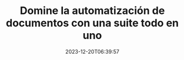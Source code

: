 ---
############################# Static ##########################
layout: "family"
date: 2023-12-20T06:39:57
draft: false

product: "Total"
product_tag: "total"

############################# Head ############################
head_title: "API de automatización de documentos | API locales y servicios en línea"
head_description: "Automatiza la manipulación de tus documentos de forma fácil y gratuita"

############################# Header ##########################
title: "Domine la automatización de documentos con una suite todo en uno"
description: |
  Simplifique las tareas documentales repetitivas y optimice sus flujos de trabajo con solo unas pocas líneas de código. Las potentes API facilitan la integración y le permiten centrarse en la innovación, no en la infraestructura.

  Convierta, firme, vea, anote: conquiste cualquier tarea de documento con un código mínimo. Desde Word hasta PDF, desde Excel hasta imágenes, maneje todo sin problemas. Menos código, mayor impacto.

  Automatice las tareas de documentos, aumente la eficiencia y avance rápido con una integración ultrarrápida. Ahorra tiempo y recursos, centrándote en lo que realmente importa para tu negocio.

############################# Platforms ############################
supported_platforms:
  enable: true  
  head_title: "Elige tu plataforma"
  title: "Plataformas compatibles"
  description: "La biblioteca GroupDocs.Total admite los siguientes sistemas operativos y marcos"
  details_link_title: "Aprende más"
  items:
    # supported_platforms loop
    - title: ".NET"
      description: "GroupDocs.Total for .NET"
      color: "blue"
      tag: "net"
      link: "/total/net/"
      features_link: "https://docs.groupdocs.com/total/net/system-requirements/"
      features:
        # features loop
        - content: ".NET Framework 4.6.2+  <br>  .NET Core 3.1  <br>  .NET 6+"
          rows: "3"
        # features loop
        - content: "Windows, Linux"
          rows: "1"
        # features loop
        - content: "Más de 200 formatos de archivo"
          rows: "1"
        # features loop
        - content: "Visual Studio <br> VS Code <br> Rider"
          rows: "15"
    
    # supported_platforms loop
    - title: "Java"
      description: "GroupDocs.Total for Java"
      color: "red"
      tag: "java"
      link: "/total/java/"
      features_link: "https://docs.groupdocs.com/total/java/system-requirements/"
      features:
        # features loop
        - content: "J2SE 8.0 (1.8)+"
          rows: "3"
        # features loop
        - content:  "Windows, Linux, macOS"
          rows: "1"       
        # features loop
        - content: "Más de 200 formatos de archivo"
          rows: "1"
        # features loop
        - content:  "Eclipse <br> NetBeans <br> IntelliJ Idea"
          rows: "3"

############################# Features ############################

features:
  enable: true
  title: "Conjunto de características de GroupDocs.Total"
  description: "Solución única que unifica la funcionalidad de todos los productos individuales de GroupDocs bajo un mismo techo y gestiona cualquier tarea documental sin software de terceros."

  items:
    # feature loop
    - icon: "view"
      title: "Ver documentos e imágenes."
      content: "Renderice archivos para verlos en formatos HTML, PDF, PNG y JPEG."

    # feature loop
    - icon: "convert"
      title: "Convertir entre formatos"
      content: "Transforme archivos de diferentes fuentes a varios formatos de destino."

    # feature loop
    - icon: "merge"
      title: "Fusionar varios archivos en uno"
      content: "Combine sin problemas varios PDF, Office y otros en un solo documento."
    
    # feature loop
    - icon: "settings"
      title: "Más productos y características"
      content: "Explore todo el conjunto de API de automatización de documentos de GroupDocs: comparación, canto electrónico, búsqueda, marca de agua y más."


############################# Code samples ############################
# code_samples:
#   enable: true
#   title: "GroupDocs.Total de ejemplos de código"
#   description: "Algunos casos de uso de operaciones típicas de GroupDocs.Total en C#, Java, TypeScript"
#   items:
#     # code sample loop
#     - title: "Cómo renderizar archivos DOCX a PDF"
#       content: |
#        Renderice documentos DOCX a PDF sin Microsoft Word u otro software instalado. Cargue y vea fácilmente archivos DOCX dentro de su aplicación, ya sea una aplicación web o de escritorio. A continuación se muestra un ejemplo de cómo convertir un archivo DOCX a PDF:
#       samples:
#         - language: "C#"
#           color: "blue"
#           content: |
#             ```csharp {style=abap}   
#             // Cargue el archivo DOCX para renderizar
#             using (Viewer viewer = new Viewer("sample.docx"))
#             {
#               // Renderizar DOCX a un archivo PDF
#               PdfViewOptions viewOptions = new PdfViewOptions();
#               viewer.View(viewOptions);
#             }
#             ```
#         - language: "Java"
#           color: "red"
#           content: |
#             ```java {style=abap}   
#             import com.groupdocs.viewer.Viewer;
#             import com.groupdocs.viewer.options.PdfViewOptions;
#             // ...
#             // Cargue el archivo DOCX para renderizar
#             try (Viewer viewer = new Viewer("sample.docx")) {
#                 // Renderizar DOCX a un archivo PDF
#                 PdfViewOptions viewOptions = new PdfViewOptions();
#                 viewer.view(viewOptions);
#             }
#             ```
#         - language: "TypeScript"
#           color: "green"
#           content: |
#             ```javascript {style=abap}  
#             // Cargue el archivo DOCX para renderizar
#             const viewer = new groupdocs.viewer.Viewer("sample.docx")
            
#             // Renderizar DOCX a un archivo PDF
#             const viewOptions = groupdocs.viewer.PdfViewOptions(output.pdf)
#             viewer.view(viewOptions)
#             ```


############################# Formats ############################
formats:
  enable: true
  title:  "Más de 200 formatos de archivo compatibles"
  description: "GroupDocs.Total admite operaciones con los más populares [formatos de archivo](https://docs.groupdocs.com/total/net/supported-document-formats/)"


############################# Metrics ############################

metrics:
  enable: true
  title: "Métricas detalladas y conocimientos estadísticos"
  description: "Sumérgete en un desglose detallado de nuestras cifras clave, proporcionando métricas completas y conocimientos estadísticos sobre nuestros logros, impacto y crecimiento."

  items:
    # metrics loop
    - number: "200+"
      title: "Formatos soportados"
      content: "Vea fácilmente más de 200 formatos de archivos, incluidos documentos, imágenes y dibujos CAD, sin complicaciones. Rompe las barreras de compatibilidad y accede a diversos archivos sin esfuerzo con nuestra solución de visualización integral."
    # metrics loop
    - number: "550K"
      title: "Descargas NuGet"
      content: "Nuestra solución de paquete NuGet se ha convertido en un recurso confiable y ampliamente adoptado en la comunidad de desarrolladores, brindando una integración perfecta y una funcionalidad valiosa para innumerables proyectos."

    # metrics loop
    - number: "10+"
      title: "Bibliotecas"
      content: "Nuestro producto incluye más de 10 bibliotecas que ofrecen funciones avanzadas para optimizar el rendimiento. Estas bibliotecas están diseñadas para satisfacer diferentes necesidades de desarrollo con capacidades incomparables."
    
    # metrics loop
    - number: "100+"
      title: "Clientes felices"
      content: "Sirviendo a las marcas más emblemáticas de todo el mundo. ¡Descubra por qué a cientos de personas les encanta GroupDocs.Total! Explore una navegación fluida, una colaboración cómoda y una facilidad de uso incomparable. ¡Únete ahora!"


############################# Customers ############################
# logo size X1 => 170:70  X2 => 340 : 140

customers:
  enable: true
  title: "Nuestros clientes felices"
  description: "Las bibliotecas de GroupDocs son utilizadas por marcas distinguidas y reconocidas a nivel mundial en todo el mundo."

  items:
    # customers loop
    - title: "BenQ Corporation"
      logo: "benq"
    # customers loop
    - title: "Nasdaq Stock Market"
      logo: "nasdaq"
    # customers loop
    - title: "AT&T Inc."
      logo: "att"
    # customers loop
    - title: "AstraZeneca"
      logo: "astrazeneca"
    # customers loop
    - title: "Central Bank of Argentina"
      logo: "argentinacentralbank"
    # customers loop
    - title: "Roche Holding AG"
      logo: "roche"
    # customers loop
    - title: "Capita"
      logo: "capita"
    # customers loop
    - title: "Axa S.A."
      logo: "axa"
    # customers loop
    - title: "Instructure Inc."
      logo: "instructure"
     # customers loop
    - title: "Wipro"
      logo: "wipro"



############################# Actions ############################

actions:
  enable: true
  title: "¿Listo para comenzar?"
  description: "Pruebe GroupDocs.Total funciones gratis o solicite una licencia"

  items:
    #  loop
    - title: ".NET"
      link: "/total/net/"
      color: "blue"
        #  loop
    - title: "Java"
      link: "/total/java/"
      color: "red"


############################# Faq ############################

faq:
  enable: true
  title: "Preguntas e inquietudes comunes"
  description: "Encuentre respuestas a consultas comunes en nuestra sección de preguntas frecuentes para abordar rápidamente sus consultas e inquietudes."

  items:
    #  loop
    - question: "¿Qué es GroupDocs.Total y en qué se diferencia de otros productos de GroupDocs?"
      answer: |
        GroupDocs.Total es una suite integral que combina las funcionalidades de todos los productos individuales de GroupDocs en un solo paquete. Esto ofrece varias ventajas.: <br><br>
        <ul>
          <li>
            <b>Funciones unificadas:</b> Tiene acceso a todas las capacidades de procesamiento de documentos, incluida la visualización, conversión, fusión, anotación, firma y más, dentro de una única API. <br><br>
          </li>
          <li>
            <b>Compatibilidad mejorada:</b> GroupDocs.Total garantiza un rendimiento consistente y confiable en todos los formatos de archivos y plataformas compatibles, eliminando los problemas de compatibilidad que pueden surgir al usar productos separados. <br><br>
          </li>
          <li>
            <b>Tamaños de paquete optimizados:</b> La suite se presenta como un paquete único y compacto, lo que reduce el consumo de recursos y simplifica la integración en sus aplicaciones en comparación con el uso de productos individuales con instalaciones separadas.
          </li>
        <ul>

    #  loop
    - question: "¿Por qué preferir GroupDocs.Total en lugar de comprar productos GroupDocs individuales?"
      answer: |
        Comprar una única licencia de GroupDocs.Total normalmente cuesta menos que comprar licencias para dos o más productos GroupDocs individuales. <br>
        Esto se traduce en varios beneficios clave para usted.: <br><br>
        <b>Ahorro de costes:</b> GroupDocs.Total ofrece un descuento significativo en comparación con la compra de productos individuales, lo que le permite estirar aún más su presupuesto. <br><br>
        <b>Gestión simplificada:</b> Con GroupDocs.Total, usted administra todo bajo una sola licencia, eliminando la necesidad de rastrear y mantener múltiples licencias para diferentes productos. Esto simplifica sus tareas administrativas y reduce los costos generales. <br><br>
        Si está buscando una solución rentable y rica en funciones para sus necesidades de gestión de documentos, GroupDocs.Total es la elección perfecta.

    #  loop
    - question: "¿Cómo empiezo con GroupDocs.Total?"
      answer: |
        Puede comenzar con una prueba gratuita para explorar las funciones y ver si satisface sus necesidades. GroupDocs también ofrece varios recursos de [documentación](https://docs.groupdocs.com/total/) y [tutoriales](https://groupdocs.github.io) para ayudarle a comenzar con la integración y el desarrollo.
        
    #  loop
    - question: "¿GroupDocs.Total ofrece algún soporte técnico?"
      answer: |
        Sí, GroupDocs ofrece soporte técnico integral para garantizar su éxito con GroupDocs.Total. Tienen dos opciones: <br><br>
        <b>[Foro de soporte gratuito](https://forum.groupdocs.com):</b> Este foro le permite conectarse con el personal de GroupDocs, quienes pueden responder sus preguntas y ofrecer soluciones basadas en su experiencia. Es un gran recurso para problemas comunes y consultas generales. <br><br>
        <b>[Servicio de asistencia técnica de pago](https://helpdesk.groupdocs.com):</b> Esta opción proporciona soporte de forma prioritaria. Si encuentra problemas complejos o necesita resoluciones más rápidas, el soporte pago ofrece asistencia personalizada y tiempos de respuesta más rápidos. <br><br>
        Al ofrecer opciones gratuitas y de pago, GroupDocs se adapta a diferentes necesidades y presupuestos, lo que garantiza que tenga el soporte que necesita para prosperar con GroupDocs.Total.

    #  loop
    - question: "¿GroupDocs.Total requiere software adicional para la manipulación de documentos?"
      answer: |
        GroupDocs.Total es una suite independiente y no requiere ningún software adicional de terceros para tareas básicas de manipulación de documentos como ver, convertir, anotar o firmar. Sin embargo, dependiendo de las funciones específicas que utilice (por ejemplo, OCR para documentos escaneados), es posible que necesite bibliotecas externas.

############################# Cloud and Apps ############################

cloud_links:
  enable: true
  title: "GroupDocs. Soluciones totales"
  description: "Potencie el procesamiento de documentos en sus aplicaciones con nuestra API REST en la nube y aplicaciones en línea gratuitas"

  items:
    #  loop
    - icon: "groupdocs_total-cloud"
      title: "GroupDocs.Total Cloud"
      link: "https://products.groupdocs.cloud/total"
      content: "Soluciones sólidas en la nube para automatizar eficientemente el procesamiento de documentos PDF de Microsoft Office en sus aplicaciones."

    #  loop
    - icon: "groupdocs_total-apps"
      title: "GroupDocs.Total Online Apps"
      link: "https://products.groupdocs.app"
      content: "Aplicaciones web gratuitas en línea para ver y editar el contenido de los documentos, comparar y combinar diferentes Microsoft Office, OpenOffice, imágenes y otros formatos de archivos populares."    

    #  loop
    - icon: "groupdocs_total-windows"
      title: "GroupDocs.Total Windows"
      link: "https://products.groupdocs.app/total/windows"
      content: "Aplicaciones sin conexión para convertir, anotar, comparar, firmar, ensamblar, analizar, clasificar, redactar y buscar documentos en cualquier sistema operativo."   

---